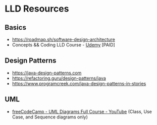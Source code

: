 # LLD Resources

## Basics
- https://roadmap.sh/software-design-architecture
- Concepts && Coding LLD Course - [Udemy](https://www.udemy.com/course/lld-from-basics-to-advanced/) [PAID]

## Design Patterns
- https://java-design-patterns.com
- https://refactoring.guru/design-patterns/java
- https://www.programcreek.com/java-design-patterns-in-stories

## UML
- [freeCodeCamp - UML Diagrams Full Course - YouTube](https://youtu.be/WnMQ8HlmeXc) (Class, Use Case, and Sequence diagrams only)
